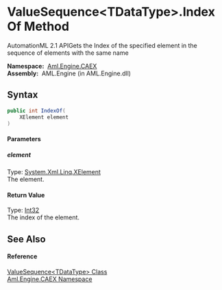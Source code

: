 ValueSequence&lt;TDataType>.IndexOf Method
==========================================
AutomationML 2.1 APIGets the Index of the specified element in the sequence of elements with the same name

  **Namespace:**  [Aml.Engine.CAEX][1]  
  **Assembly:**  AML.Engine (in AML.Engine.dll)

Syntax
------

```csharp
public int IndexOf(
	XElement element
)
```

#### Parameters

##### *element*
Type: [System.Xml.Linq.XElement][2]  
The element.

#### Return Value
Type: [Int32][3]  
 The index of the element. 

See Also
--------

#### Reference
[ValueSequence&lt;TDataType> Class][4]  
[Aml.Engine.CAEX Namespace][1]  

[1]: ../README.md
[2]: https://docs.microsoft.com/dotnet/api/system.xml.linq.xelement
[3]: https://docs.microsoft.com/dotnet/api/system.int32
[4]: README.md
[5]: https://www.automationml.org
[6]: ../../icons/logoShade.png